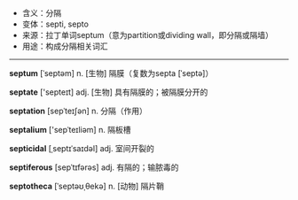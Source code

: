 - <span class="definition">含义：分隔</span>
- <span class="definition">变体：septi, septo</span>
- <span class="definition">来源：拉丁单词septum（意为partition或dividing wall，即分隔或隔墙）</span>
- <span class="definition">用途：构成分隔相关词汇</span>

---

<span class="vocabulary">**septum**</span> [ˈseptəm] n. [生物] 隔膜（复数为septa [ˈseptə]）

<span class="vocabulary">**septate**</span> ['septeɪt] adj. [生物] 具有隔膜的；被隔膜分开的

<span class="vocabulary">**septation**</span> [sepˈteɪʃən] n. 分隔（作用）

<span class="vocabulary">**septalium**</span> ['sepˈteɪliәm] n. 隔板槽

<span class="vocabulary">**septicidal**</span> [ˌseptɪˈsaɪdəl] adj. 室间开裂的

<span class="vocabulary">**septiferous**</span> [sepˈtɪfərəs] adj. 有隔的；输脓毒的

<span class="vocabulary">**septotheca**</span> [ˈseptəʊˌθekә] n. [动物] 隔片鞘
